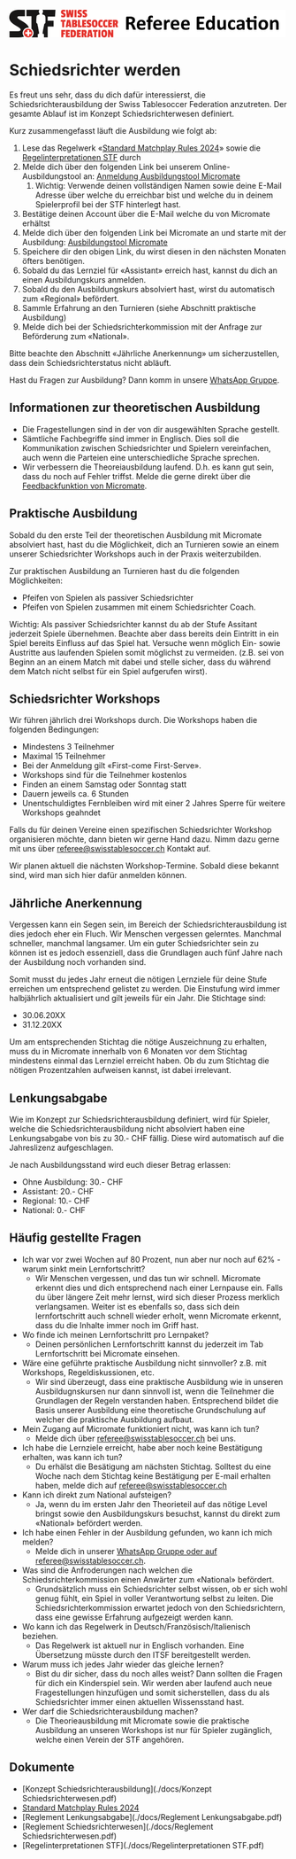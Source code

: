 ![img.png](img/img.png)
# Schiedsrichter werden

Es freut uns sehr, dass du dich dafür interessierst, die Schiedsrichterausbildung der Swiss Tablesoccer Federation anzutreten. Der gesamte Ablauf ist im Konzept Schiedsrichterwesen definiert.

Kurz zusammengefasst läuft die Ausbildung wie folgt ab:

1. Lese das Regelwerk «[Standard Matchplay Rules 2024](./docs/Standard_Matchplay_Rules_2024.pdf)» sowie die [Regelinterpretationen STF](./docs/Regelinterpretationen%20STF.pdf) durch
2. Melde dich über den folgenden Link bei unserem Online-Ausbildungstool an: [Anmeldung Ausbildungstool Micromate](https://learn.micromate.ai/registration?orgCode=8955-DEF2-BAF2-F4B1)
    1. Wichtig: Verwende deinen vollständigen Namen sowie deine E-Mail Adresse über welche du erreichbar bist und welche du in deinem Spielerprofil bei der STF hinterlegt hast.
3. Bestätige deinen Account über die E-Mail welche du von Micromate erhältst
4. Melde dich über den folgenden Link bei Micromate an und starte mit der Ausbildung: [Ausbildungstool Micromate](https://learn.micromate.ai)
5. Speichere dir den obigen Link, du wirst diesen in den nächsten Monaten öfters benötigen.
6. Sobald du das Lernziel für «Assistant» erreich hast, kannst du dich an einen Ausbildungskurs anmelden.
7. Sobald du den Ausbildungskurs absolviert hast, wirst du automatisch zum «Regional» befördert.
8. Sammle Erfahrung an den Turnieren (siehe Abschnitt praktische Ausbildung)
9. Melde dich bei der Schiedsrichterkommission mit der Anfrage zur Beförderung zum «National».

Bitte beachte den Abschnitt «Jährliche Anerkennung» um sicherzustellen, dass dein Schiedsrichterstatus nicht abläuft.

Hast du Fragen zur Ausbildung? Dann komm in unsere [WhatsApp Gruppe](./contact.md).

## Informationen zur theoretischen Ausbildung

- Die Fragestellungen sind in der von dir ausgewählten Sprache gestellt.
- Sämtliche Fachbegriffe sind immer in Englisch. Dies soll die Kommunikation zwischen Schiedsrichter und Spielern vereinfachen, auch wenn die Parteien eine unterschiedliche Sprache sprechen.
- Wir verbessern die Theoreiausbildung laufend. D.h. es kann gut sein, dass du noch auf Fehler triffst. Melde die gerne direkt über die [Feedbackfunktion von Micromate](./feedback.md).

## Praktische Ausbildung

Sobald du den erste Teil der theoretischen Ausbildung mit Micromate absolviert hast, hast du die Möglichkeit, dich an Turnieren sowie an einem unserer Schiedsrichter Workshops auch in der Praxis weiterzubilden.

Zur praktischen Ausbildung an Turnieren hast du die folgenden Möglichkeiten:

- Pfeifen von Spielen als passiver Schiedsrichter
- Pfeifen von Spielen zusammen mit einem Schiedsrichter Coach.

Wichtig: Als passiver Schiedsrichter kannst du ab der Stufe Assitant jederzeit Spiele übernehmen. Beachte aber dass bereits dein Eintritt in ein Spiel bereits Einfluss auf das Spiel hat. Versuche wenn möglich Ein- sowie Austritte aus laufenden Spielen somit möglichst zu vermeiden. (z.B. sei von Beginn an an einem Match mit dabei und stelle sicher, dass du während dem Match nicht selbst für ein Spiel aufgerufen wirst).

## Schiedsrichter Workshops

Wir führen jährlich drei Workshops durch. Die Workshops haben die folgenden Bedingungen:

- Mindestens 3 Teilnehmer
- Maximal 15 Teilnehmer
- Bei der Anmeldung gilt «First-come First-Serve».
- Workshops sind für die Teilnehmer kostenlos
- Finden an einem Samstag oder Sonntag statt
- Dauern jeweils ca. 6 Stunden
- Unentschuldigtes Fernbleiben wird mit einer 2 Jahres Sperre für weitere Workshops geahndet

Falls du für deinen Vereine einen spezifischen Schiedsrichter Workshop organisieren möchte, dann bieten wir gerne Hand dazu. Nimm dazu gerne mit uns über [referee@swisstablesoccer.ch](mailto:referee@swisstablesoccer.ch) Kontakt auf.

Wir planen aktuell die nächsten Workshop-Termine. Sobald diese bekannt sind, wird man sich hier dafür anmelden können.

## Jährliche Anerkennung

Vergessen kann ein Segen sein, im Bereich der Schiedsrichterausbildung ist dies jedoch eher ein Fluch. Wir Menschen vergessen gelerntes. Manchmal schneller, manchmal langsamer. Um ein guter Schiedsrichter sein zu können ist es jedoch essenziell, dass die Grundlagen auch fünf Jahre nach der Ausbildung noch vorhanden sind.

Somit musst du jedes Jahr erneut die nötigen Lernziele für deine Stufe erreichen um entsprechend gelistet zu werden. Die Einstufung wird immer halbjährlich aktualisiert und gilt jeweils für ein Jahr. Die Stichtage sind:

- 30.06.20XX
- 31.12.20XX

Um am entsprechenden Stichtag die nötige Auszeichnung zu erhalten, muss du in Micromate innerhalb von 6 Monaten vor dem Stichtag mindestens einmal das Lernziel erreicht haben. Ob du zum Stichtag die nötigen Prozentzahlen aufweisen kannst, ist dabei irrelevant.

## Lenkungsabgabe

Wie im Konzept zur Schiedsrichterausbildung definiert, wird für Spieler, welche die Schiedsrichterausbildung nicht absolviert haben eine Lenkungsabgabe von bis zu 30.- CHF fällig. Diese wird automatisch auf die Jahreslizenz aufgeschlagen.

Je nach Ausbildungsstand wird euch dieser Betrag erlassen:

- Ohne Ausbildung: 30.- CHF
- Assistant: 20.- CHF
- Regional: 10.- CHF
- National: 0.- CHF

## Häufig gestellte Fragen

- Ich war vor zwei Wochen auf 80 Prozent, nun aber nur noch auf 62% - warum sinkt mein Lernfortschritt?
    - Wir Menschen vergessen, und das tun wir schnell. Micromate erkennt dies und dich entsprechend nach einer Lernpause ein. Falls du über längere Zeit mehr lernst, wird sich dieser Prozess merklich verlangsamen. Weiter ist es ebenfalls so, dass sich dein lernfortschritt auch schnell wieder erholt, wenn Micromate erkennt, dass du die Inhalte immer noch im Griff hast.
- Wo finde ich meinen Lernfortschritt pro Lernpaket?
    - Deinen persönlichen Lernfortschritt kannst du jederzeit im Tab Lernfortschritt bei Micromate einsehen.
- Wäre eine geführte praktische Ausbildung nicht sinnvoller? z.B. mit Workshops, Regeldiskussionen, etc.
    - Wir sind überzeugt, dass eine praktische Ausbildung wie in unseren Ausbildugnskursen nur dann sinnvoll ist, wenn die Teilnehmer die Grundlagen der Regeln verstanden haben. Entsprechend bildet die Basis unserer Ausbildung eine theoretische Grundschulung auf welcher die praktische Ausbildung aufbaut.
- Mein Zugang auf Micromate funktioniert nicht, was kann ich tun?
    - Melde dich über <referee@swisstablesoccer.ch> bei uns.
- Ich habe die Lernziele erreicht, habe aber noch keine Bestätigung erhalten, was kann ich tun?
    - Du erhälst die Besätigung am nächsten Stichtag. Solltest du eine Woche nach dem Stichtag keine Bestätigung per E-mail erhalten haben, melde dich auf <referee@swisstablesoccer.ch>
- Kann ich direkt zum National aufsteigen?
    - Ja, wenn du im ersten Jahr den Theorieteil auf das nötige Level bringst sowie den Ausbildungskurs besuchst, kannst du direkt zum «National» befördert werden.
- Ich habe einen Fehler in der Ausbildung gefunden, wo kann ich mich melden?
    - Melde dich in unserer [WhatsApp Gruppe oder auf referee@swisstablesoccer.ch](./contact.md).
- Was sind die Anfroderungen nach welchen die Schiedsrichterkommission einen Anwärter zum «National» befördert.
    - Grundsätzlich muss ein Schiedsrichter selbst wissen, ob er sich wohl genug fühlt, ein Spiel in voller Verantwortung selbst zu leiten. Die Schiedsrichterkommission erwartet jedoch von den Schiedsrichtern, dass eine gewisse Erfahrung aufgezeigt werden kann.
- Wo kann ich das Regelwerk in Deutsch/Französisch/Italienisch beziehen.
    - Das Regelwerk ist aktuell nur in Englisch vorhanden. Eine Übersetzung müsste durch den ITSF bereitgestellt werden.
- Warum muss ich jedes Jahr wieder das gleiche lernen?
    - Bist du dir sicher, dass du noch alles weist? Dann sollten die Fragen für dich ein Kinderspiel sein. Wir werden aber laufend auch neue Fragestellungen hinzufügen und somit sicherstellen, dass du als Schiedsrichter immer einen aktuellen Wissensstand hast.
- Wer darf die Schiedsrichterausbildung machen?
    - Die Theorieausbildung mit Micromate sowie die praktische Ausbildung an unseren Workshops ist nur für Spieler zugänglich, welche einen Verein der STF angehören.

## Dokumente

- [Konzept Schiedsrichterausbildung](./docs/Konzept Schiedsrichterwesen.pdf)
- [Standard Matchplay Rules 2024](./docs/Standard_Matchplay_Rules_2024.pdf)
- [Reglement Lenkungsabgabe](./docs/Reglement Lenkungsabgabe.pdf)
- [Reglement Schiedsrichterwesen](./docs/Reglement Schiedsrichterwesen.pdf)
- [Regelinterpretationen STF](./docs/Regelinterpretationen STF.pdf)
